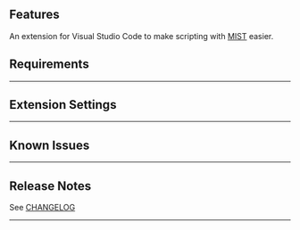 ## Features

An extension for Visual Studio Code to make scripting with [MIST](https://github.com/mrSkortch/MissionScriptingTools) easier.

## Requirements

---

## Extension Settings

---

## Known Issues

---

## Release Notes

See [CHANGELOG](CHANGELOG.md)

---